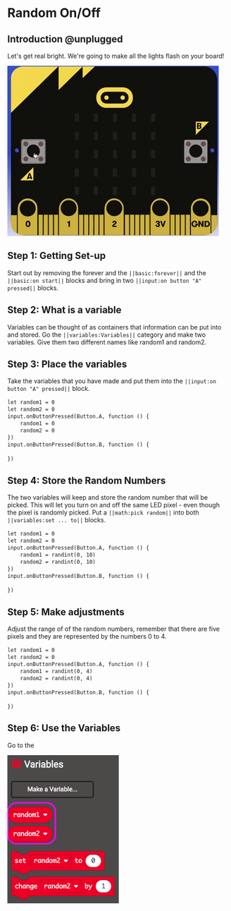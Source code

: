 # Random On/Off

## Introduction @unplugged 

Let's get real bright. We're going to make all the lights flash on your board!

![One Light on and off](https://raw.githubusercontent.com/rypsmith/randomonoff/master/randomonoff.gif)

## Step 1: Getting Set-up

Start out by removing the forever and the ``||basic:forever||`` and the ``||basic:on start||`` blocks and bring in two ``||input:on button "A" pressed||`` blocks.

## Step 2: What is a variable

Variables can be thought of as containers that information can be put into and stored. Go the ``||variables:Variables||`` category and make two variables. Give them two different names like random1 and random2.

## Step 3: Place the variables

Take the variables that you have made and put them into the ``||input:on button "A" pressed||`` block. 

```blocks
let random1 = 0
let random2 = 0
input.onButtonPressed(Button.A, function () {
    random1 = 0
    random2 = 0
})
input.onButtonPressed(Button.B, function () {
	
})
```

## Step 4: Store the Random Numbers

The two variables will keep and store the random number that will be picked. This will let you turn on and off the same LED pixel - even though the pixel is randomly picked. Put a ``||math:pick random||`` into both ``||variables:set ... to||`` blocks.

```blocks
let random1 = 0
let random2 = 0
input.onButtonPressed(Button.A, function () {
    random1 = randint(0, 10)
    random2 = randint(0, 10)
})
input.onButtonPressed(Button.B, function () {
	
})
```

## Step 5: Make adjustments

Adjust the range of of the random numbers, remember that there are five pixels and they are represented by the numbers 0 to 4.

```blocks
let random1 = 0
let random2 = 0
input.onButtonPressed(Button.A, function () {
    random1 = randint(0, 4)
    random2 = randint(0, 4)
})
input.onButtonPressed(Button.B, function () {
	
})
```

## Step 6: Use the Variables

Go to the 

![New Variable Blocks](https://raw.githubusercontent.com/rypsmith/randomonoff/master/variableblocks.png)

